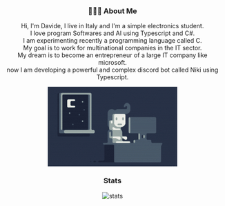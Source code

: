 


<!-- ## 👋 &nbsp;Hey there! I'm Aditya -->
<div align="center">
  
### 👨🏻‍💻 About Me

Hi, I'm Davide, I live in Italy and I'm a simple electronics student.\
I love program Softwares and AI using Typescript and C#.\
I am experimenting recently a programming language called C.\
My goal is to work for multinational companies in the IT sector.\
My dream is to become an entrepreneur of a large IT company like microsoft.\
now I am developing a powerful and complex discord bot called Niki using Typescript.

<img alt="Night Coding" src="https://raw.githubusercontent.com/AVS1508/AVS1508/master/assets/Night-Coding.gif" align="center"/>


### Stats
![stats](https://github-readme-stats.vercel.app/api?username=anuraghazra)
  
</div>
